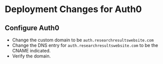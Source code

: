 # Deployment Changes for Auth0

## Configure Auth0

* Change the custom domain to be `auth.researchresultswebsite.com`
* Change the DNS entry for `auth.researchresultswebsite.com` to be the CNAME indicated.
* Verify the domain.
